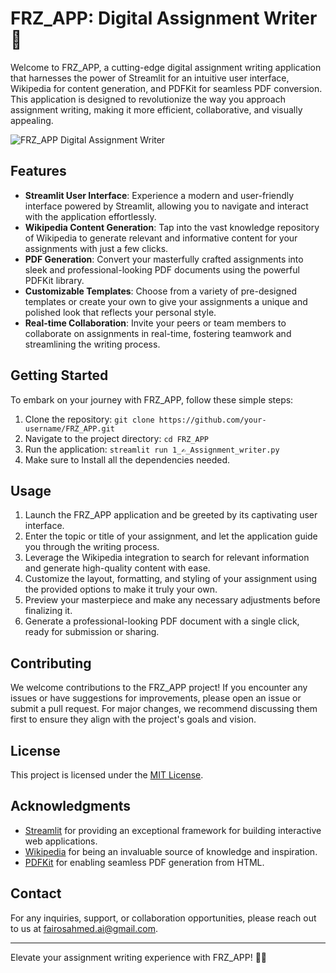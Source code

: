 # FRZ_APP: Digital Assignment Writer 📝

Welcome to FRZ_APP, a cutting-edge digital assignment writing application that harnesses the power of Streamlit for an intuitive user interface, Wikipedia for content generation, and PDFKit for seamless PDF conversion. This application is designed to revolutionize the way you approach assignment writing, making it more efficient, collaborative, and visually appealing.

![FRZ_APP Digital Assignment Writer](https://i.imgur.com/8V9QWVM.png)

## Features

- **Streamlit User Interface**: Experience a modern and user-friendly interface powered by Streamlit, allowing you to navigate and interact with the application effortlessly.
- **Wikipedia Content Generation**: Tap into the vast knowledge repository of Wikipedia to generate relevant and informative content for your assignments with just a few clicks.
- **PDF Generation**: Convert your masterfully crafted assignments into sleek and professional-looking PDF documents using the powerful PDFKit library.
- **Customizable Templates**: Choose from a variety of pre-designed templates or create your own to give your assignments a unique and polished look that reflects your personal style.
- **Real-time Collaboration**: Invite your peers or team members to collaborate on assignments in real-time, fostering teamwork and streamlining the writing process.

## Getting Started

To embark on your journey with FRZ_APP, follow these simple steps:

1. Clone the repository: `git clone https://github.com/your-username/FRZ_APP.git`
2. Navigate to the project directory: `cd FRZ_APP`
3. Run the application: `streamlit run 1_✍️_Assignment_writer.py`
4. Make sure to Install all the dependencies needed.

## Usage

1. Launch the FRZ_APP application and be greeted by its captivating user interface.
2. Enter the topic or title of your assignment, and let the application guide you through the writing process.
3. Leverage the Wikipedia integration to search for relevant information and generate high-quality content with ease.
4. Customize the layout, formatting, and styling of your assignment using the provided options to make it truly your own.
5. Preview your masterpiece and make any necessary adjustments before finalizing it.
6. Generate a professional-looking PDF document with a single click, ready for submission or sharing.

## Contributing

We welcome contributions to the FRZ_APP project! If you encounter any issues or have suggestions for improvements, please open an issue or submit a pull request. For major changes, we recommend discussing them first to ensure they align with the project's goals and vision.

## License

This project is licensed under the [MIT License]().

## Acknowledgments

- [Streamlit](https://streamlit.io/) for providing an exceptional framework for building interactive web applications.
- [Wikipedia](https://www.wikipedia.org/) for being an invaluable source of knowledge and inspiration.
- [PDFKit](https://github.com/JazzCore/python-pdfkit) for enabling seamless PDF generation from HTML.

## Contact

For any inquiries, support, or collaboration opportunities, please reach out to us at [fairosahmed.ai@gmail.com](mailto:fairosahmed.ai@gmail.com).

---

Elevate your assignment writing experience with FRZ_APP! 📝✨
